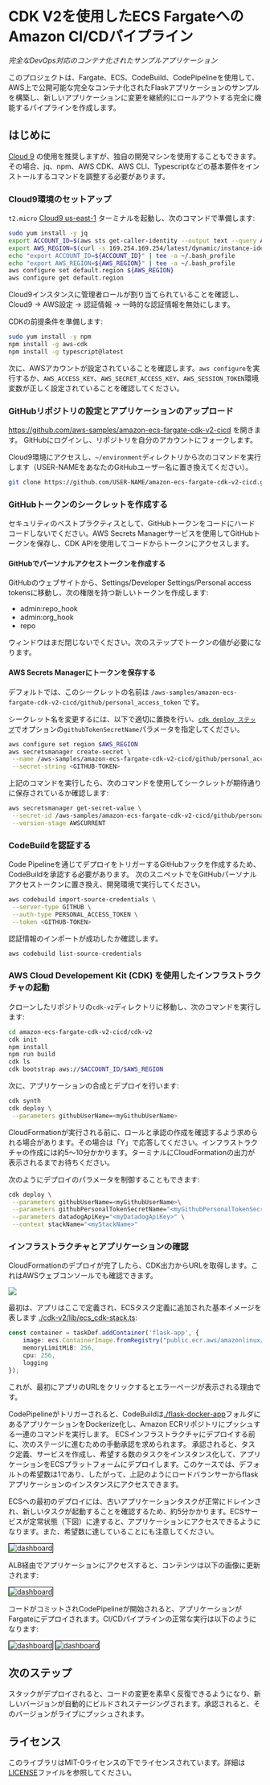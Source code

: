 # CDK V2を使用したECS FargateへのAmazon CI/CDパイプライン
_完全なDevOps対応のコンテナ化されたサンプルアプリケーション_

このプロジェクトは、Fargate、ECS、CodeBuild、CodePipelineを使用して、AWS上で公開可能な完全なコンテナ化されたFlaskアプリケーションのサンプルを構築し、新しいアプリケーションに変更を継続的にロールアウトする完全に機能するパイプラインを作成します。

## はじめに

[Cloud 9]() の使用を推奨しますが、独自の開発マシンを使用することもできます。その場合、jq、npm、AWS CDK、AWS CLI、Typescriptなどの基本要件をインストールするコマンドを調整する必要があります。


### Cloud9環境のセットアップ

`t2.micro` [Cloud9 us-east-1](https://us-east-1.console.aws.amazon.com/codesuite/codepipeline/pipelines) ターミナルを起動し、次のコマンドで準備します:

```bash
sudo yum install -y jq
export ACCOUNT_ID=$(aws sts get-caller-identity --output text --query Account)
export AWS_REGION=$(curl -s 169.254.169.254/latest/dynamic/instance-identity/document | jq -r '.region')
echo "export ACCOUNT_ID=${ACCOUNT_ID}" | tee -a ~/.bash_profile
echo "export AWS_REGION=${AWS_REGION}" | tee -a ~/.bash_profile
aws configure set default.region ${AWS_REGION}
aws configure get default.region
```

Cloud9インスタンスに管理者ロールが割り当てられていることを確認し、Cloud9 -> AWS設定 -> 認証情報 -> 一時的な認証情報を無効にします。

CDKの前提条件を準備します:

```bash
sudo yum install -y npm
npm install -g aws-cdk
npm install -g typescript@latest
```

次に、AWSアカウントが設定されていることを確認します。`aws configure`を実行するか、`AWS_ACCESS_KEY`、`AWS_SECRET_ACCESS_KEY`、`AWS_SESSION_TOKEN`環境変数が正しく設定されていることを確認してください。

### GitHubリポジトリの設定とアプリケーションのアップロード

https://github.com/aws-samples/amazon-ecs-fargate-cdk-v2-cicd を開きます。
GitHubにログインし、リポジトリを自分のアカウントにフォークします。

Cloud9環境にアクセスし、`~/environment`ディレクトリから次のコマンドを実行します（USER-NAMEをあなたのGitHubユーザー名に置き換えてください）。 

```bash
git clone https://github.com/USER-NAME/amazon-ecs-fargate-cdk-v2-cicd.git 
```

### GitHubトークンのシークレットを作成する

セキュリティのベストプラクティスとして、GitHubトークンをコードにハードコードしないでください。AWS Secrets Managerサービスを使用してGitHubトークンを保存し、CDK APIを使用してコードからトークンにアクセスします。

#### GitHubでパーソナルアクセストークンを作成する
GitHubのウェブサイトから、Settings/Developer Settings/Personal access tokensに移動し、次の権限を持つ新しいトークンを作成します:

* admin:repo_hook
* admin:org_hook
* repo

ウィンドウはまだ閉じないでください。次のステップでトークンの値が必要になります。

#### AWS Secrets Managerにトークンを保存する

デフォルトでは、このシークレットの名前は 
`/aws-samples/amazon-ecs-fargate-cdk-v2-cicd/github/personal_access_token` です。

シークレット名を変更するには、以下で適切に置換を行い、[`cdk deploy ステップ`](#aws-cloud-developement-kit-cdk-を使用したインフラストラクチャの起動)でオプションの`githubTokenSecretName`パラメータを指定してください。

```bash
aws configure set region $AWS_REGION
aws secretsmanager create-secret \
 --name /aws-samples/amazon-ecs-fargate-cdk-v2-cicd/github/personal_access_token \
 --secret-string <GITHUB-TOKEN> 
```

上記のコマンドを実行したら、次のコマンドを使用してシークレットが期待通りに保存されているか確認します:

```bash
aws secretsmanager get-secret-value \
 --secret-id /aws-samples/amazon-ecs-fargate-cdk-v2-cicd/github/personal_access_token \
 --version-stage AWSCURRENT
```

### CodeBuildを認証する

Code Pipelineを通じてデプロイをトリガーするGitHubフックを作成するため、CodeBuildを承認する必要があります。
次のスニペットで<GITHUB-TOKEN>をGitHubパーソナルアクセストークンに置き換え、開発環境で実行してください。

```bash
aws codebuild import-source-credentials \
 --server-type GITHUB \
 --auth-type PERSONAL_ACCESS_TOKEN \
 --token <GITHUB-TOKEN> 
```

認証情報のインポートが成功したか確認します。

```bash
aws codebuild list-source-credentials 
```

### AWS Cloud Developement Kit (CDK) を使用したインフラストラクチャの起動

クローンしたリポジトリの`cdk-v2`ディレクトリに移動し、次のコマンドを実行します:

```bash
cd amazon-ecs-fargate-cdk-v2-cicd/cdk-v2
cdk init
npm install
npm run build
cdk ls
cdk bootstrap aws://$ACCOUNT_ID/$AWS_REGION
```


次に、アプリケーションの合成とデプロイを行います:

```bash
cdk synth
cdk deploy \
 --parameters githubUserName=<myGithubUserName>
```

CloudFormationが実行される前に、ロールと承認の作成を確認するよう求められる場合があります。その場合は「Y」で応答してください。インフラストラクチャの作成には約5〜10分かかります。ターミナルにCloudFormationの出力が表示されるまでお待ちください。

次のようにデプロイのパラメータを制御することもできます:

```bash
cdk deploy \
 --parameters githubUserName=<myGithubUserName>\
 --parameters githubPersonalTokenSecretName="<myGithubPersonalTokenSecretName>" \
 --parameters datadogApiKey="<myDatadogApiKey>" \
 --context stackName="<myStackName>"
 ```

### インフラストラクチャとアプリケーションの確認


CloudFormationのデプロイが完了したら、CDK出力からURLを取得します。これはAWSウェブコンソールでも確認できます。

<img src="images/stack-launch.png" />

最初は、アプリはここで定義され、ECSタスク定義に追加された基本イメージを表します
[./cdk-v2/lib/ecs_cdk-stack.ts](/cdk-v2/lib/ecs_cdk-stack.ts#L87):

```typescript
const container = taskDef.addContainer('flask-app', {
    image: ecs.ContainerImage.fromRegistry("public.ecr.aws/amazonlinux/amazonlinux:2022"),
    memoryLimitMiB: 256,
    cpu: 256,
    logging
});
```

これが、最初にアプリのURLをクリックするとエラーページが表示される理由です。


CodePipelineがトリガーされると、CodeBuildは[./flask-docker-app](./flask-docker-app)フォルダにあるアプリケーションをDockerize化し、Amazon ECRリポジトリにプッシュする一連のコマンドを実行します。
ECSインフラストラクチャにデプロイする前に、次のステージに進むための手動承認を求められます。
承認されると、タスク定義、サービスを作成し、希望する数のタスクをインスタンス化して、アプリケーションをECSプラットフォームにデプロイします。このケースでは、デフォルトの希望数は1であり、したがって、上記のようにロードバランサーからflaskアプリケーションのインスタンスにアクセスできます。

ECSへの最初のデプロイには、古いアプリケーションタスクが正常にドレインされ、新しいタスクが起動することを確認するため、約5分かかります。ECSサービスが定常状態（下図）に達すると、アプリケーションにアクセスできるようになります。また、希望数に達していることにも注意してください。

<img src="images/ecs-steadystate.png" alt="dashboard" style="border:1px solid black">

ALB経由でアプリケーションにアクセスすると、コンテンツは以下の画像に更新されます:

<img src="images/ecs-deployed.png" alt="dashboard" style="border:1px solid black">

コードがコミットされCodePipelineが開始されると、アプリケーションがFargateにデプロイされます。CI/CDパイプラインの正常な実行は以下のようになります:

<img src="images/stage12-green.png" alt="dashboard" style="border:1px solid black">
<img src="images/stage34-green.png" alt="dashboard" style="border:1px solid black">

## 次のステップ

スタックがデプロイされると、コードの変更を素早く反復できるようになり、新しいバージョンが自動的にビルドされステージングされます。承認されると、そのバージョンがライブにプッシュされます。


## ライセンス
このライブラリはMIT-0ライセンスの下でライセンスされています。詳細は[LICENSE](/LICENSE)ファイルを参照してください。
